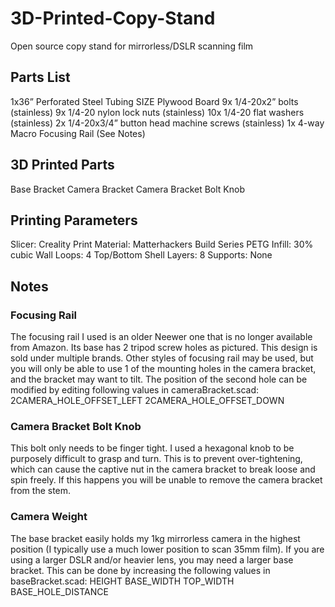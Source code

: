 # 3D-Printed-Copy-Stand
Open source copy stand for mirrorless/DSLR scanning film

## Parts List
1x36” Perforated Steel Tubing
SIZE Plywood Board
9x 1/4-20x2” bolts (stainless)
9x 1/4-20 nylon lock nuts (stainless)
10x 1/4-20 flat washers (stainless)
2x 1/4-20x3/4” button head machine screws (stainless)
1x 4-way Macro Focusing Rail (See Notes)

## 3D Printed Parts
Base Bracket
Camera Bracket
Camera Bracket Bolt Knob

## Printing Parameters
Slicer: Creality Print Material: Matterhackers Build Series PETG
Infill: 30% cubic
Wall Loops: 4
Top/Bottom Shell Layers: 8
Supports: None


## Notes
### Focusing Rail
The focusing rail I used is an older Neewer one that is no longer available from Amazon.  Its base has 2 tripod screw holes as pictured.  This design is sold under multiple brands.  Other styles of focusing rail may be used, but you will only be able to use 1 of the mounting holes in the camera bracket, and the bracket may want to tilt.  The position of the second hole can be modified by editing following values in cameraBracket.scad:
2CAMERA_HOLE_OFFSET_LEFT
2CAMERA_HOLE_OFFSET_DOWN

### Camera Bracket Bolt Knob
This bolt only needs to be finger tight.  I used a hexagonal knob to be purposely difficult to grasp and turn.  This is to prevent over-tightening, which can cause the captive nut in the camera bracket to break loose and spin freely.  If this happens you will be unable to remove the camera bracket from the stem.

### Camera Weight
The base bracket easily holds my 1kg mirrorless camera in the highest position (I typically use a much lower position to scan 35mm film).  If you are using a larger DSLR and/or heavier lens, you may need a larger base bracket.  This can be done by increasing the following values in baseBracket.scad:
HEIGHT
BASE_WIDTH
TOP_WIDTH
BASE_HOLE_DISTANCE
